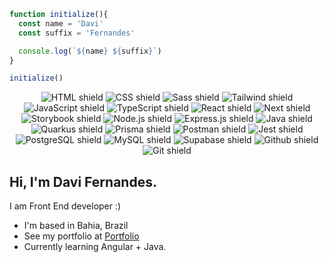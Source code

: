 ```js
function initialize(){
  const name = 'Davi'
  const suffix = 'Fernandes'

  console.log(`${name} ${suffix}`)
}

initialize()
```

<div align="center">  
  <!--   Front end -->
  <img src="https://img.shields.io/badge/HTML5-E34F26?style=for-the-badge&logo=html5&logoColor=white" alt="HTML shield"/>
  <img src="https://img.shields.io/badge/CSS3-1572B6?style=for-the-badge&logo=css3&logoColor=white" alt="CSS shield"/>
  <img src="https://img.shields.io/badge/sass-CC6699?style=for-the-badge&logo=sass&logoColor=white" alt="Sass shield"/>
  <img src="https://img.shields.io/badge/Tailwind_CSS-38B2AC?style=for-the-badge&logo=tailwind-css&logoColor=white" alt="Tailwind shield"/>
  <img src="https://img.shields.io/badge/JavaScript-F7DF1E?style=for-the-badge&logo=javascript&logoColor=black" alt="JavaScript shield"/>
  <img src="https://img.shields.io/badge/typescript-%23007ACC.svg?style=for-the-badge&logo=typescript&logoColor=white" alt="TypeScript shield"/>
  <img src="https://img.shields.io/badge/React-20232A?style=for-the-badge&logo=react&logoColor=61DAFB" alt="React shield"/>
  <img src="https://img.shields.io/badge/Next-black?style=for-the-badge&logo=next.js&logoColor=white" alt="Next shield"/>
  <img src="https://img.shields.io/badge/storybook-FF4785?style=for-the-badge&logo=storybook&logoColor=white" alt="Storybook shield"/>
   <!--   Back end -->
  <img src="https://img.shields.io/badge/node.js-6DA55F?style=for-the-badge&logo=node.js&logoColor=white" alt="Node.js shield"/>
  <img src="https://img.shields.io/badge/express.js-%23404d59.svg?style=for-the-badge&logo=express&logoColor=%2361DAFB" alt="Express.js shield"/>
  <img src="https://img.shields.io/badge/java-%23ED8B00.svg?style=for-the-badge&logo=openjdk&logoColor=white" alt="Java shield"/>
  <img src="https://img.shields.io/badge/quarkus-%234794EB.svg?style=for-the-badge&logo=quarkus&logoColor=white" alt="Quarkus shield"/>
  <img src="https://img.shields.io/badge/Prisma-3982CE?style=for-the-badge&logo=Prisma&logoColor=white" alt="Prisma shield"/>
  <img src="https://img.shields.io/badge/Postman-FF6C37?style=for-the-badge&logo=Postman&logoColor=white" alt="Postman shield"/>
  <img src="https://img.shields.io/badge/Jest-C21325?style=for-the-badge&logo=jest&logoColor=white" alt="Jest shield"/>
   <!-- DB and others -->
  <img src="https://img.shields.io/badge/PostgreSQL-316192?style=for-the-badge&logo=postgresql&logoColor=white" alt="PostgreSQL shield"/>
  <img src="https://img.shields.io/badge/MySQL-005C84?style=for-the-badge&logo=mysql&logoColor=white" alt="MySQL shield"/>
  <img src="https://img.shields.io/badge/Supabase-181818?style=for-the-badge&logo=supabase&logoColor=white" alt="Supabase shield"/>
  <img src="https://img.shields.io/badge/GitHub-100000?style=for-the-badge&logo=github&logoColor=white" alt="Github shield"/>
  <img src="https://img.shields.io/badge/GIT-E44C30?style=for-the-badge&logo=git&logoColor=white" alt="Git shield"/>
</div>

## Hi, I'm Davi Fernandes.
I am Front End developer :)

*   I'm based in Bahia, Brazil
*   See my portfolio at <a target="_blank" rel="noreferrer" href='https://davimgfx.vercel.app/'>Portfolio</a>
*   Currently learning Angular + Java.

